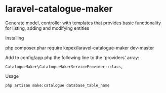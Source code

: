 # laravel-catalogue-maker
Generate model, controller with templates that provides basic functionality for listing, adding and modifying entities

Installing

php composer.phar require kepex/laravel-catalogue-maker dev-master


Add to config/app.php the following line to the 'providers' array:

    CatalogueMaker\CatalogueMakerServiceProvider::class,


Usage

	php artisan make:catalogue database_table_name